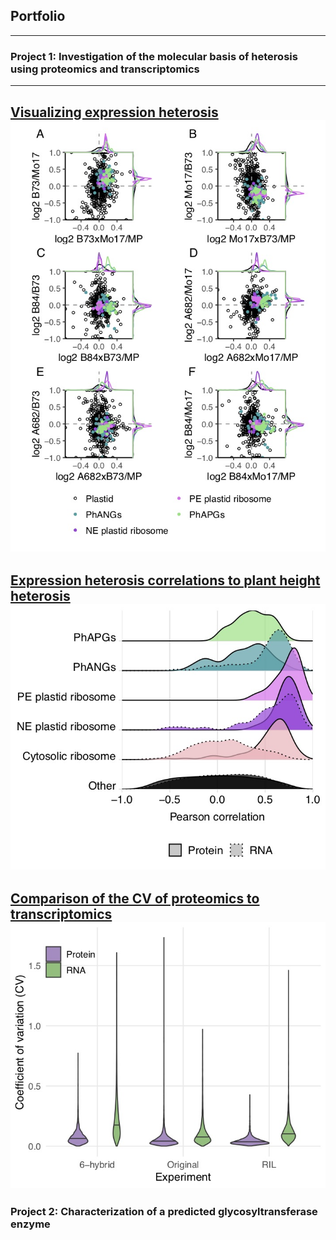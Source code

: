 ## Portfolio
---
### Project 1: Investigation of the molecular basis of heterosis using proteomics and transcriptomics
--- 
[Visualizing expression heterosis](/ExpressionHeterosis)
<img src="images/tmt.6H.plastid.jpg?raw=true"/>
---
[Expression heterosis correlations to plant height heterosis](/Correlations)
<img src="images/tmt.cpm.RIL.6H.Hyb2MP.cor.densities.jpg?raw=true"/>
---
[Comparison of the CV of proteomics to transcriptomics](/CV)
<img src="images/CV.jpg?raw=true"/>
---
### Project 2: Characterization of a predicted glycosyltransferase enzyme

